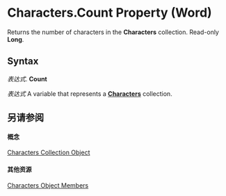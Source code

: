 
# Characters.Count Property (Word)

Returns the number of characters in the  **Characters** collection. Read-only **Long**.


## Syntax

 _表达式_. **Count**

 _表达式_ A variable that represents a **[Characters](6d22ae7a-128d-134d-9136-1cdd5a8d9941.md)** collection.


## 另请参阅


#### 概念


[Characters Collection Object](6d22ae7a-128d-134d-9136-1cdd5a8d9941.md)
#### 其他资源


[Characters Object Members](http://msdn.microsoft.com/library/ed124528-c264-2ce7-d479-a5c11e92dc78%28Office.15%29.aspx)